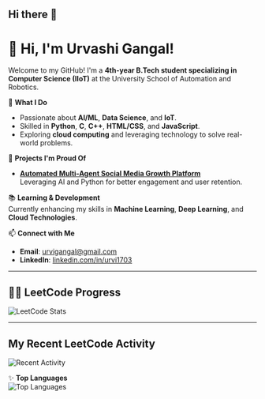## Hi there 👋

<!--
**urvi1703/urvi1703** is a ✨ _special_ ✨ repository because its `README.md` (this file) appears on your GitHub profile.

Here are some ideas to get you started:

- 🔭 I’m currently working on ...
- 🌱 I’m currently learning ...
- 👯 I’m looking to collaborate on ...
- 🤔 I’m looking for help with ...
- 💬 Ask me about ...
- 📫 How to reach me: ...
- 😄 Pronouns: ...
- ⚡ Fun fact: ...
-->
# 👋 Hi, I'm Urvashi Gangal!

Welcome to my GitHub! I'm a **4th-year B.Tech student specializing in Computer Science (IIoT)** at the University School of Automation and Robotics. 

🌟 **What I Do**  
- Passionate about **AI/ML**, **Data Science**, and **IoT**.  
- Skilled in **Python**, **C**, **C++**, **HTML/CSS**, and **JavaScript**.  
- Exploring **cloud computing** and leveraging technology to solve real-world problems.  

🎯 **Projects I'm Proud Of**  
- **[Automated Multi-Agent Social Media Growth Platform](https://github.com/urvi1703/SOCIAL-MEDIA-OPERATIONS/tree/main)**  
   Leveraging AI and Python for better engagement and user retention.
<!--- **[IoT Drinking Water Quality Monitoring](https://github.com/urvi1703/iot-water-monitoring)**  
   Real-time sensor-based monitoring for safe drinking water.  
- **[Lung Cancer Detection with Deep Learning](https://github.com/urvi1703/lung-cancer-detection)**  
   Using AI to aid early diagnosis.-->

📚 **Learning & Development**  
Currently enhancing my skills in **Machine Learning**, **Deep Learning**, and **Cloud Technologies**.  

📫 **Connect with Me**  
- **Email**: [urvigangal@gmail.com](mailto:urvigangal@gmail.com)  
- **LinkedIn**: [linkedin.com/in/urvi1703](www.linkedin.com/in/urvashi-gangal-8376b3230)  


---
## 🧑‍💻 LeetCode Progress

![LeetCode Stats](https://leetcode-stats.vercel.app/api?username=urvashig17)

---

## My Recent LeetCode Activity  
![Recent Activity](https://leetcode-stats.vercel.app/api/activity?username=urvashig17)


✨ **Top Languages**  
![Top Languages](https://github-readme-stats.vercel.app/api/top-langs/?username=urvi1703&layout=compact&theme=radical)
